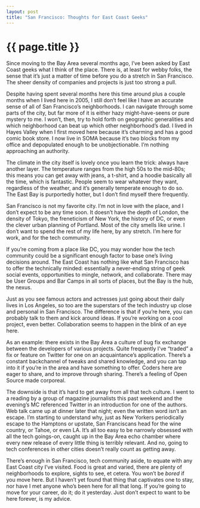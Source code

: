 ```yaml
---
layout: post
title: "San Francisco: Thoughts for East Coast Geeks"
---
```


{{ page.title }}
================

Since moving to the Bay Area several months ago, I’ve been asked by East Coast geeks what I think of the place. There is, at least for webby folks, the sense that it’s just a matter of time before you do a stretch in San Francisco. The sheer density of companies and projects is just too strong a pull.

Despite having spent several months here this time around plus a couple months when I lived here in 2005, I still don’t feel like I have an accurate sense of all of San Francisco’s neighborhoods. I can navigate through some parts of the city, but far more of it is either hazy might-have-seens or pure mystery to me. I won’t, then, try to hold forth on geographic generalities and which neighborhood can beat up which other neighborhood’s dad. I lived in Hayes Valley when I first moved here because it’s charming and has a good comic book store. I now live in SOMA because it’s two blocks from my office and depopulated enough to be unobjectionable. I’m nothing approaching an authority.

The climate in the city itself is lovely once you learn the trick: always have another layer. The temperature ranges from the high 50s to the mid-80s; this means you can get away with jeans, a t-shirt, and a hoodie basically all the time, which is fantastic. People seem to wear whatever they want, regardless of the weather, and it’s generally temperate enough to do so. The East Bay is purportedly hotter, but I don’t find myself there frequently.

San Francisco is not my favorite city. I’m not in love with the place, and I don’t expect to be any time soon. It doesn’t have the depth of London, the density of Tokyo, the freneticism of New York, the history of DC, or even the clever urban planning of Portland. Most of the city smells like urine. I don’t want to spend the rest of my life here, by any stretch. I’m here for work, and for the tech community.

If you’re coming from a place like DC, you may wonder how the tech community could be a significant enough factor to base one’s living decisions around. The East Coast has nothing like what San Francisco has to offer the technically minded: essentially a never-ending string of geek social events, opportunities to mingle, network, and collaborate. There may be User Groups and Bar Camps in all sorts of places, but the Bay is the hub, the nexus.

Just as you see famous actors and actresses just going about their daily lives in Los Angeles, so too are the superstars of the tech industry up close and personal in San Francisco. The difference is that if you’re here, you can probably talk to them and kick around ideas. If you’re working on a cool project, even better. Collaboration seems to happen in the blink of an eye here.

As an example: there exists in the Bay Area a culture of bug fix exchange between the developers of various projects. Quite frequently I’ve “traded” a fix or feature on Twitter for one on an acquaintance’s application. There’s a constant backchannel of tweaks and shared knowledge, and you can tap into it if you’re in the area and have something to offer. Coders here are eager to share, and to improve through sharing. There’s a feeling of Open Source made corporeal.

The downside is that it’s hard to get away from all that tech culture. I went to a reading by a group of magazine journalists this past weekend and the evening’s MC referenced Twitter in an introduction for one of the authors. Web talk came up at dinner later that night; even the written word isn’t an escape. I’m starting to understand why, just as New Yorkers periodically escape to the Hamptons or upstate, San Franciscans head for the wine country, or Tahoe, or even LA. It’s all too easy to be narrowly obsessed with all the tech goings-on, caught up in the Bay Area echo chamber where every new release of every little thing is terribly relevant. And no, going to tech conferences in other cities doesn’t really count as getting away.

There’s enough in San Francisco, tech community aside, to equate with any East Coast city I’ve visited. Food is great and varied, there are plenty of neighborhoods to explore, sights to see, et cetera. You won’t be *bored* if you move here. But I haven’t yet found that thing that captivates one to stay, nor have I met anyone who’s been here for all that long. If you’re going to move for your career, do it; do it yesterday. Just don’t expect to want to be here forever, is my advice.
